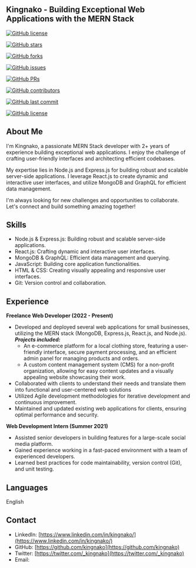 ## Kingnako - Building Exceptional Web Applications with the MERN Stack

[![GitHub license](https://img.shields.io/github/license/kingnako/kingnako.svg)](https://github.com/kingnako/kingnako/blob/main/LICENSE)

[![GitHub stars](https://img.shields.io/github/stars/kingnako/kingnako.svg)](https://github.com/kingnako/kingnako/stargazers)

[![GitHub forks](https://img.shields.io/github/forks/kingnako/kingnako.svg)](https://github.com/kingnako/kingnako/network)

[![GitHub issues](https://img.shields.io/github/issues/kingnako/kingnako.svg)](https://github.com/kingnako/kingnako/issues)

[![GitHub PRs](https://img.shields.io/github/issues-pr/kingnako/kingnako.svg)](https://github.com/kingnako/kingnako/pulls)

[![GitHub contributors](https://img.shields.io/github/contributors/kingnako/kingnako.svg)](https://github.com/kingnako/kingnako/graphs/contributors)

[![GitHub last commit](https://img.shields.io/github/last-commit/kingnako/kingnako.svg)](https://github.com/kingnako/kingnako/commits)

[![GitHub license](https://img.shields.io/github/license/kingnako/kingnako.svg)](https://github.com/kingnako/kingnako/blob/main/LICENSE)

## About Me

I'm Kingnako, a passionate MERN Stack developer with 2+ years of experience building exceptional web applications. I enjoy the challenge of crafting user-friendly interfaces and architecting efficient codebases.

My expertise lies in Node.js and Express.js for building robust and scalable server-side applications. I leverage React.js to create dynamic and interactive user interfaces, and utilize MongoDB and GraphQL for efficient data management.

I'm always looking for new challenges and opportunities to collaborate. Let's connect and build something amazing together!

## Skills

* Node.js & Express.js: Building robust and scalable server-side applications.
* React.js: Crafting dynamic and interactive user interfaces.
* MongoDB & GraphQL: Efficient data management and querying.
* JavaScript: Building core application functionalities.
* HTML & CSS: Creating visually appealing and responsive user interfaces.
* Git: Version control and collaboration.

## Experience

**Freelance Web Developer (2022 - Present)**

* Developed and deployed several web applications for small businesses, utilizing the MERN stack (MongoDB, Express.js, React.js, and Node.js).
***Projects included:***
    * An e-commerce platform for a local clothing store, featuring a user-friendly interface, secure payment processing, and an efficient admin panel for managing products and orders.
    * A custom content management system (CMS) for a non-profit organization, allowing for easy content updates and a visually appealing website showcasing their work.
* Collaborated with clients to understand their needs and translate them into functional and user-centered web solutions
* Utilized Agile development methodologies for iterative development and continuous improvement.
* Maintained and updated existing web applications for clients, ensuring optimal performance and security.

**Web Development Intern (Summer 2021)**

* Assisted senior developers in building features for a large-scale social media platform.
* Gained experience working in a fast-paced environment with a team of experienced developers.
* Learned best practices for code maintainability, version control (Git), and unit testing.

## Languages

English

## Contact

* LinkedIn: [https://www.linkedin.com/in/kingnako/](https://www.linkedin.com/in/kingnako/)
* GitHub: [https://github.com/kingnako](https://github.com/kingnako)
* Twitter: [https://twitter.com/_kingnako](https://twitter.com/_kingnako)
* Email:

